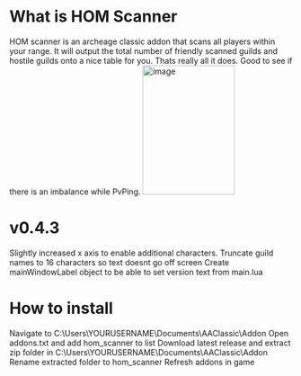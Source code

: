 # What is HOM Scanner
HOM scanner is an archeage classic addon that scans all players within your range. It will output the total number of friendly scanned guilds and hostile guilds onto a nice table for you. Thats really all it does. Good to see if there is an imbalance while PvPing.
<img width="164" height="230" alt="image" src="https://github.com/user-attachments/assets/fc11eede-25d8-43f7-aae7-fc830a5d8e19" />



# v0.4.3
Slightly increased x axis to enable additional characters.
Truncate guild names to 16 characters so text doesnt go off screen
Create mainWindowLabel object to be able to set version text from main.lua


# How to install
Navigate to C:\Users\YOURUSERNAME\Documents\AAClassic\Addon
Open addons.txt and add hom_scanner to list
Download latest release and extract zip folder in C:\Users\YOURUSERNAME\Documents\AAClassic\Addon
Rename extracted folder to hom_scanner
Refresh addons in game
